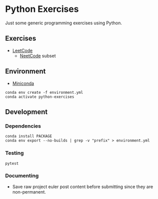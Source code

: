 # Python Exercises

Just some generic programming exercises using Python.

## Exercises

- [LeetCode](https://leetcode.com/problemset/)
  - [NeetCode](https://neetcode.io/practice) subset

## Environment

- [Miniconda](https://docs.anaconda.com/miniconda/index.html#latest-miniconda-installer-links)

```shell
conda env create -f environment.yml
conda activate python-exercises
```

## Development

### Dependencies
```shell
conda install PACKAGE
conda env export --no-builds | grep -v "prefix" > environment.yml
```

### Testing
```shell
pytest
```

### Documenting
- Save raw project euler post content before submitting since they are non-permanent.
